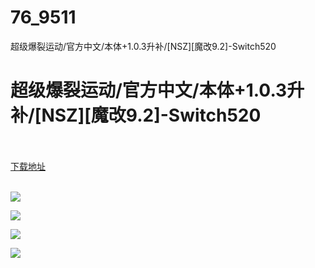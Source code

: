 # 76_9511
超级爆裂运动/官方中文/本体+1.0.3升补/[NSZ][魔改9.2]-Switch520
# 超级爆裂运动/官方中文/本体+1.0.3升补/[NSZ][魔改9.2]-Switch520
 <br/></br>
[下载地址](https://www.switch520.cc/article/9511 "下载地址")
<br/></br>

<p><img src="https://www.switch520.cc/muke_img/upload_art_editor_20210204-1_a3844d527692cf38d643b6bc26293c19.jpg"></p>
<p><img src="https://www.switch520.cc/muke_img/upload_art_editor_20210204-1_1028473325601b768658664a440b69a4.jpg"></p>
<p><img src="https://www.switch520.cc/muke_img/upload_art_editor_20210204-1_2a87f045243ea5e85ce21284cc94cba2.jpg"></p>
<p><img src="https://www.switch520.cc/muke_img/upload_art_editor_20210204-1_828467c8231e242333ab80cb2c4a0668.jpg"></p>
<p><strong>&nbsp;</strong></p>
